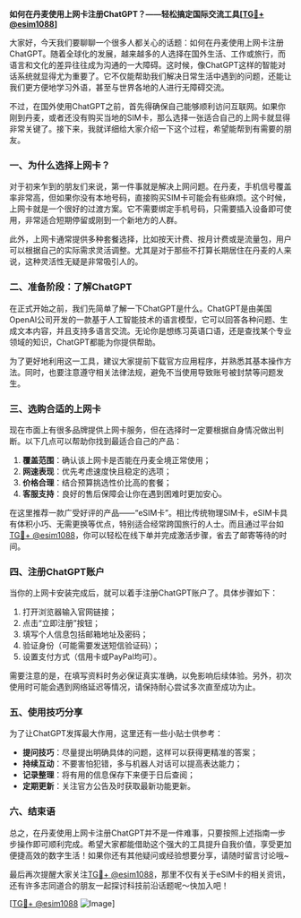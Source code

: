 **如何在丹麦使用上网卡注册ChatGPT？——轻松搞定国际交流工具[[TG💪+ @esim1088](https://t.me/s/esim1088)]**

大家好，今天我们要聊聊一个很多人都关心的话题：如何在丹麦使用上网卡注册ChatGPT。随着全球化的发展，越来越多的人选择在国外生活、工作或旅行，而语言和文化的差异往往成为沟通的一大障碍。这时候，像ChatGPT这样的智能对话系统就显得尤为重要了。它不仅能帮助我们解决日常生活中遇到的问题，还能让我们更方便地学习外语，甚至与世界各地的人进行无障碍交流。

不过，在国外使用ChatGPT之前，首先得确保自己能够顺利访问互联网。如果你刚到丹麦，或者还没有购买当地的SIM卡，那么选择一张适合自己的上网卡就显得非常关键了。接下来，我就详细给大家介绍一下这个过程，希望能帮到有需要的朋友。

### 一、为什么选择上网卡？

对于初来乍到的朋友们来说，第一件事就是解决上网问题。在丹麦，手机信号覆盖率非常高，但如果你没有本地号码，直接购买SIM卡可能会有些麻烦。这个时候，上网卡就是一个很好的过渡方案。它不需要绑定手机号码，只需要插入设备即可使用，非常适合短期停留或刚到一个新地方的人群。

此外，上网卡通常提供多种套餐选择，比如按天计费、按月计费或是流量包，用户可以根据自己的实际需求灵活调整。尤其是对于那些不打算长期居住在丹麦的人来说，这种灵活性无疑是非常吸引人的。

### 二、准备阶段：了解ChatGPT

在正式开始之前，我们先简单了解一下ChatGPT是什么。ChatGPT是由美国OpenAI公司开发的一款基于人工智能技术的语言模型，它可以回答各种问题、生成文本内容，并且支持多语言交流。无论你是想练习英语口语，还是查找某个专业领域的知识，ChatGPT都能为你提供帮助。

为了更好地利用这一工具，建议大家提前下载官方应用程序，并熟悉其基本操作方法。同时，也要注意遵守相关法律法规，避免不当使用导致账号被封禁等问题发生。

### 三、选购合适的上网卡

现在市面上有很多品牌提供上网卡服务，但在选择时一定要根据自身情况做出判断。以下几点可以帮助你找到最适合自己的产品：

1. **覆盖范围**：确认该上网卡是否能在丹麦全境正常使用；
2. **网速表现**：优先考虑速度快且稳定的选项；
3. **价格合理**：结合预算挑选性价比高的套餐；
4. **客服支持**：良好的售后保障会让你在遇到困难时更加安心。

在这里推荐一款广受好评的产品——“eSIM卡”。相比传统物理SIM卡，eSIM卡具有体积小巧、无需更换等优点，特别适合经常跨国旅行的人士。而且通过平台如[TG💪+ @esim1088](https://t.me/s/esim1088)，你可以轻松在线下单并完成激活步骤，省去了邮寄等待的时间。

### 四、注册ChatGPT账户

当你的上网卡安装完成后，就可以着手注册ChatGPT账户了。具体步骤如下：

1. 打开浏览器输入官网链接；
2. 点击“立即注册”按钮；
3. 填写个人信息包括邮箱地址及密码；
4. 验证身份（可能需要发送短信验证码）；
5. 设置支付方式（信用卡或PayPal均可）。

需要注意的是，在填写资料时务必保证真实准确，以免影响后续体验。另外，初次使用时可能会遇到网络延迟等情况，请保持耐心尝试多次直至成功为止。

### 五、使用技巧分享

为了让ChatGPT发挥最大作用，这里还有一些小贴士供参考：

- **提问技巧**：尽量提出明确具体的问题，这样可以获得更精准的答案；
- **持续互动**：不要害怕犯错，多与机器人对话可以提高表达能力；
- **记录整理**：将有用的信息保存下来便于日后查阅；
- **定期更新**：关注官方公告及时获取最新功能更新。

### 六、结束语

总之，在丹麦使用上网卡注册ChatGPT并不是一件难事，只要按照上述指南一步步操作即可顺利完成。希望大家都能借助这个强大的工具提升自我价值，享受更加便捷高效的数字生活！如果你还有其他疑问或经验想要分享，请随时留言讨论哦~

最后再次提醒大家关注[TG💪+ @esim1088](https://t.me/s/esim1088)，那里不仅有关于eSIM卡的相关资讯，还有许多志同道合的朋友一起探讨科技前沿话题呢～快加入吧！

[[TG💪+ @esim1088](https://t.me/s/esim1088) ![Image](https://i.postimg.cc/4NQfJmqS/Snipaste-2025-05-13-00-14-12.png)]